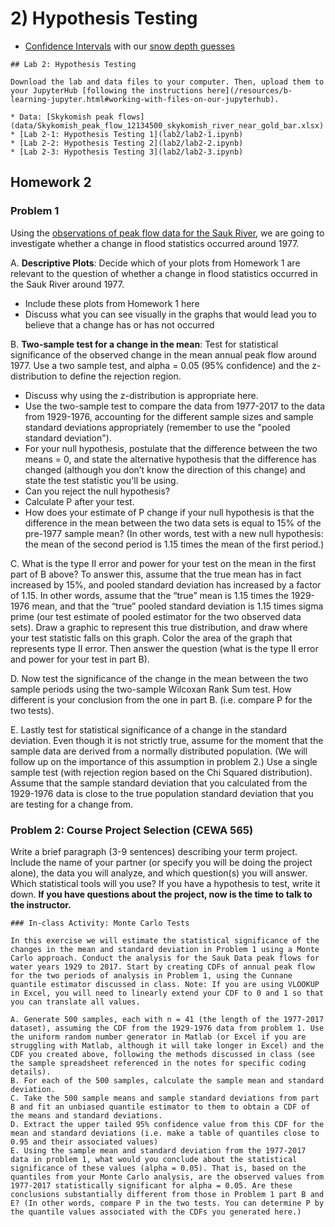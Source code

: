 # 2) Hypothesis Testing

- [Confidence Intervals](lab2/confidence-intervals.ipynb) with our [snow depth guesses](data/snow_depth_guesses.csv)

```note
## Lab 2: Hypothesis Testing

Download the lab and data files to your computer. Then, upload them to your JupyterHub [following the instructions here](/resources/b-learning-jupyter.html#working-with-files-on-our-jupyterhub).

* Data: [Skykomish peak flows](data/Skykomish_peak_flow_12134500_skykomish_river_near_gold_bar.xlsx) 
* [Lab 2-1: Hypothesis Testing 1](lab2/lab2-1.ipynb)
* [Lab 2-2: Hypothesis Testing 2](lab2/lab2-2.ipynb)
* [Lab 2-3: Hypothesis Testing 3](lab2/lab2-3.ipynb)

```



## Homework 2

### Problem 1

Using the [observations of peak flow data for the Sauk River](data/Sauk_peak_WY1929_2017.xlsx), we are going to investigate whether a change in flood statistics occurred around 1977.

A. **Descriptive Plots**: Decide which of your plots from Homework 1 are relevant to the question of whether a change in flood statistics occurred in the Sauk River around 1977. 
* Include these plots from Homework 1 here
* Discuss what you can see visually in the graphs that would lead you to believe that a change has or has not occurred

B. **Two-sample test for a change in the mean**: Test for statistical significance of the observed change in the mean annual peak flow around 1977. Use a two sample test, and alpha = 0.05 (95% confidence) and the z-distribution to define the rejection region. 
* Discuss why using the z-distribution is appropriate here. 
* Use the two-sample test to compare the data from 1977-2017 to the data from 1929-1976, accounting for the different sample sizes and sample standard deviations appropriately (remember to use the "pooled standard deviation"). 
* For your null hypothesis, postulate that the difference between the two means = 0, and state the alternative hypothesis that the difference has changed (although you don’t know the direction of this change) and state the test statistic you'll be using. 
* Can you reject the null hypothesis? 
* Calculate P after your test. 
* How does your estimate of P change if your null hypothesis is that the difference in the mean between the two data sets is equal to 15% of the pre-1977 sample mean? (In other words, test with a new null hypothesis: the mean of the second period is 1.15 times the mean of the first period.)

C. What is the type II error and power for your test on the mean in the first part of B above? To answer this, assume that the true mean has in fact increased by 15%, and pooled standard deviation has increased by a factor of 1.15. In other words, assume that the “true” mean is 1.15 times the 1929-1976 mean, and that the “true” pooled standard deviation is 1.15 times sigma prime (our test estimate of pooled estimator for the two observed data sets). Draw a graphic to represent this true distribution, and draw where your test statistic falls on this graph. Color the area of the graph that represents type II error. Then answer the question (what is the type II error and power for your test in part B).

D. Now test the significance of the change in the mean between the two sample periods using the two-sample Wilcoxan Rank Sum test. How different is your conclusion from the one in part B. (i.e. compare P for the two tests).

E. Lastly test for statistical significance of a change in the standard deviation. Even though it is not strictly true, assume for the moment that the sample data are derived from a normally distributed population. (We will follow up on the importance of this assumption in problem 2.) Use a single sample test (with rejection region based on the Chi Squared distribution). Assume that the sample standard deviation that you calculated from the 1929-1976 data is close to the true population standard deviation that you are testing for a change from.

### Problem 2: Course Project Selection (CEWA 565)

Write a brief paragraph (3-9 sentences) describing your term project. Include the name of your partner (or specify you will be doing the project alone), the data you will analyze, and which question(s) you will answer. Which statistical tools will you use? If you have a hypothesis to test, write it down. **If you have questions about the project, now is the time to talk to the instructor.**

```note
### In-class Activity: Monte Carlo Tests

In this exercise we will estimate the statistical significance of the changes in the mean and standard deviation in Problem 1 using a Monte Carlo approach. Conduct the analysis for the Sauk Data peak flows for water years 1929 to 2017. Start by creating CDFs of annual peak flow for the two periods of analysis in Problem 1, using the Cunnane quantile estimator discussed in class. Note: If you are using VLOOKUP in Excel, you will need to linearly extend your CDF to 0 and 1 so that you can translate all values.

A. Generate 500 samples, each with n = 41 (the length of the 1977-2017 dataset), assuming the CDF from the 1929-1976 data from problem 1. Use the uniform random number generator in Matlab (or Excel if you are struggling with Matlab, although it will take longer in Excel) and the CDF you created above, following the methods discussed in class (see the sample spreadsheet referenced in the notes for specific coding details).  
B. For each of the 500 samples, calculate the sample mean and standard deviation.  
C. Take the 500 sample means and sample standard deviations from part B and fit an unbiased quantile estimator to them to obtain a CDF of the means and standard deviations.  
D. Extract the upper tailed 95% confidence value from this CDF for the mean and standard deviations (i.e. make a table of quantiles close to 0.95 and their associated values)  
E. Using the sample mean and standard deviation from the 1977-2017 data in problem 1, what would you conclude about the statistical significance of these values (alpha = 0.05). That is, based on the quantiles from your Monte Carlo analysis, are the observed values from 1977-2017 statistically significant for alpha = 0.05. Are these conclusions substantially different from those in Problem 1 part B and E? (In other words, compare P in the two tests. You can determine P by the quantile values associated with the CDFs you generated here.)
```